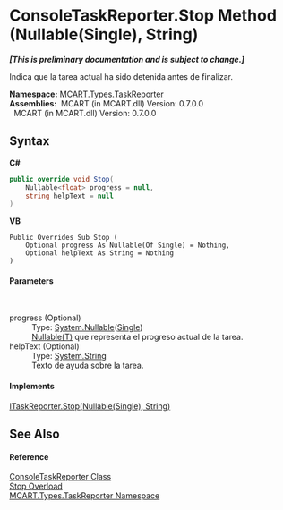 # ConsoleTaskReporter.Stop Method (Nullable(Single), String)
 _**\[This is preliminary documentation and is subject to change.\]**_

Indica que la tarea actual ha sido detenida antes de finalizar.

**Namespace:**&nbsp;<a href="256f3901-18cb-eeca-835c-7de778822db3">MCART.Types.TaskReporter</a><br />**Assemblies:**&nbsp;&nbsp;MCART (in MCART.dll) Version: 0.7.0.0<br />&nbsp;&nbsp;MCART (in MCART.dll) Version: 0.7.0.0<br />

## Syntax

**C#**<br />
``` C#
public override void Stop(
	Nullable<float> progress = null,
	string helpText = null
)
```

**VB**<br />
``` VB
Public Overrides Sub Stop ( 
	Optional progress As Nullable(Of Single) = Nothing,
	Optional helpText As String = Nothing
)
```


#### Parameters
&nbsp;<dl><dt>progress (Optional)</dt><dd>Type: <a href="http://msdn2.microsoft.com/es-es/library/b3h38hb0" target="_blank">System.Nullable</a>(<a href="http://msdn2.microsoft.com/es-es/library/3www918f" target="_blank">Single</a>)<br /><a href="http://msdn2.microsoft.com/es-es/library/b3h38hb0" target="_blank">Nullable(T)</a> que representa el progreso actual de la tarea.</dd><dt>helpText (Optional)</dt><dd>Type: <a href="http://msdn2.microsoft.com/es-es/library/s1wwdcbf" target="_blank">System.String</a><br />Texto de ayuda sobre la tarea.</dd></dl>

#### Implements
<a href="1fb99bad-9b85-5884-8dd7-c27955698afd">ITaskReporter.Stop(Nullable(Single), String)</a><br />

## See Also


#### Reference
<a href="33ab697e-a7c6-ba80-19b2-ef4705632f90">ConsoleTaskReporter Class</a><br /><a href="91551dc0-84f7-ed76-0a2d-ae9214edb536">Stop Overload</a><br /><a href="256f3901-18cb-eeca-835c-7de778822db3">MCART.Types.TaskReporter Namespace</a><br />